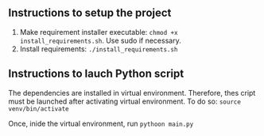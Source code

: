 ## Instructions to setup the project

1. Make requirement installer executable: `chmod +x install_requirements.sh`. Use sudo if necessary.
2. Install requirements: `./install_requirements.sh`


## Instructions to lauch Python script

The dependencies are installed in virtual environment. Therefore, thes cript must be launched after activating virtual environment. To do so:
`source venv/bin/activate`

Once, inide the virtual environment, run `pythoon main.py`
